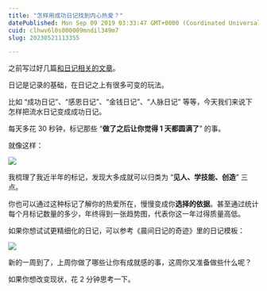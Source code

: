 ```yaml
---
title: "怎样用成功日记找到内心热爱？"
datePublished: Mon Sep 09 2019 03:33:47 GMT+0000 (Coordinated Universal Time)
cuid: clhwv6l0s000009mndil349m7
slug: 20230521113355

---
```


之前写过好几篇[和日记相关的文章](http://mp.weixin.qq.com/s?__biz=MzI3MzU5MDA1OQ==&mid=2247485152&idx=1&sn=63acbd015770119d0de5d4da01d2b615&chksm=eb21b4a4dc563db21e0d22e0d6cc3d4c4f8c82e5e7e50632bfdc2acb0bb3d62dd3fb5aab87e4&scene=21#wechat_redirect)。

日记是记录的基础，在日记之上有很多可变的玩法。

比如 “成功日记”、“感恩日记”、“金钱日记”、“人脉日记” 等等，今天我们来说下怎样把流水日记变成成功日记。

每天多花 30 秒钟，标记那些 “**做了之后让你觉得 1 天都圆满了**” 的事。

就像这样：

![](url)

我梳理了我近半年的标记，发现大多成就可以归类为 “**见人、学技能、创造**” 三点。

你也可以通过这种标记了解你的热爱所在，慢慢变成你**选择的依据**。甚至通过统计每个月标记数量的多少，年终得到一张趋势图，代表你这一年过得质量高低。

如果你想试试更精细化的日记，可以参考《晨间日记的奇迹》里的日记模板：

![](url)

新的一周到了，上周你做了哪些让你有成就感的事，这周你又准备做些什么呢？

如果你想改变现状，花 2 分钟思考一下。